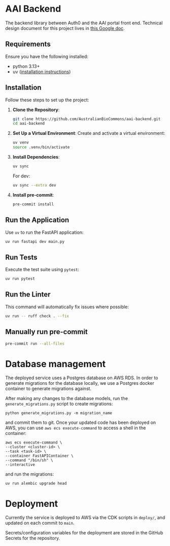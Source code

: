 # AAI Backend

The backend library between Auth0 and the AAI portal front end. Technical design document for this project lives in [this Google doc](https://docs.google.com/document/d/1W3-7Hme08M-b4kwMvcQoUscznVNxtOldxuKYPPRhBFE/edit?tab=t.0).

## Requirements

Ensure you have the following installed:

- python 3.13+
- uv ([installation instructions](https://github.com/astral-sh/uv#installation))

## Installation

Follow these steps to set up the project:

1. **Clone the Repository**:

   ```bash
   git clone https://github.com/AustralianBioCommons/aai-backend.git
   cd aai-backend
   ```

2. **Set Up a Virtual Environment**:
   Create and activate a virtual environment:

   ```bash
   uv venv
   source .venv/bin/activate
   ```

3. **Install Dependencies**:
   ```bash
   uv sync
   ```

   For dev:
   ```bash
   uv sync --extra dev
   ```

4. **Install pre-commit**:
   ```bash
   pre-commit install
   ```

## Run the Application

Use `uv` to run the FastAPI application:

```bash
uv run fastapi dev main.py
```

## Run Tests

Execute the test suite using `pytest`:

```bash
uv run pytest
```
## Run the Linter

This command will automatically fix issues where possible:

```bash
uv run -- ruff check . --fix
```

## Manually run pre-commit
```bash
pre-commit run --all-files
```

# Database management

The deployed service uses a Postgres database on AWS RDS.
In order to generate migrations for the database locally,
we use a Postgres docker container to generate migrations against.

After making any changes to the database models, run the
`generate_migrations.py` script to create migrations:

```shell
python generate_migrations.py -m migration_name
```

and commit them to git. Once your updated code has been
deployed on AWS, you can use `aws ecs execute-command`
to access a shell in the container:

```shell
aws ecs execute-command \
--cluster <cluster-id> \
--task <task-id> \
--container FastAPIContainer \
--command "/bin/sh" \
--interactive
```

and run the migrations:

```shell
uv run alembic upgrade head
```

# Deployment

Currently the service is deployed to AWS via the CDK scripts in `deploy/`,
and updated on each commit to `main`.

Secrets/configuration variables for the deployment are stored in the
GitHub Secrets for the repository.
